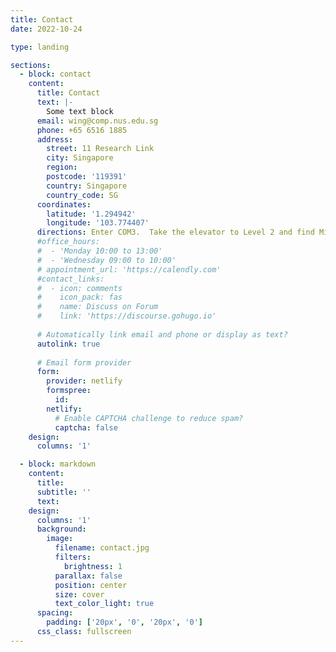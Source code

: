 ```yaml
---
title: Contact
date: 2022-10-24

type: landing

sections:
  - block: contact
    content:
      title: Contact
      text: |-
        Some text block
      email: wing@comp.nus.edu.sg
      phone: +65 6516 1885
      address:
        street: 11 Research Link
        city: Singapore
        region: 
        postcode: '119391'
        country: Singapore
        country_code: SG
      coordinates:
        latitude: '1.294942'
        longitude: '103.774407'
      directions: Enter COM3.  Take the elevator to Level 2 and find Min's office at \#30.
      #office_hours:
      #  - 'Monday 10:00 to 13:00'
      #  - 'Wednesday 09:00 to 10:00'
      # appointment_url: 'https://calendly.com'
      #contact_links:
      #  - icon: comments
      #    icon_pack: fas
      #    name: Discuss on Forum
      #    link: 'https://discourse.gohugo.io'
    
      # Automatically link email and phone or display as text?
      autolink: true
    
      # Email form provider
      form:
        provider: netlify
        formspree:
          id:
        netlify:
          # Enable CAPTCHA challenge to reduce spam?
          captcha: false
    design:
      columns: '1'

  - block: markdown
    content:
      title:
      subtitle: ''
      text:
    design:
      columns: '1'
      background:
        image: 
          filename: contact.jpg
          filters:
            brightness: 1
          parallax: false
          position: center
          size: cover
          text_color_light: true
      spacing:
        padding: ['20px', '0', '20px', '0']
      css_class: fullscreen
---
```

